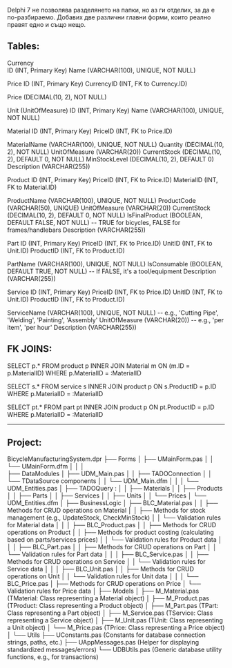 
Delphi 7 не позволява разделянето на папки, но аз ги отделих, за да е по-разбираемо. 
Добавих две различни главни форми, които реално правят едно и също нещо.


## Tables:

Currency  
  ID (INT, Primary Key)
  Name (VARCHAR(100), UNIQUE, NOT NULL)

Price 
 ID (INT, Primary Key)
 CurrencyID  (INT, FK to Currency.ID)
 
 Price (DECIMAL(10, 2), NOT NULL)
 
 
Unit (UnitOfMeasure)
  ID (INT, Primary Key)
  Name (VARCHAR(100), UNIQUE, NOT NULL)


Material 
 ID (INT, Primary Key) 
 PriceID (INT, FK to Price.ID) 

 MaterialName (VARCHAR(100), UNIQUE, NOT NULL)
 Quantity (DECIMAL(10, 2), NOT NULL)
 UnitOfMeasure (VARCHAR(20))
 CurrentStock (DECIMAL(10, 2), DEFAULT 0, NOT NULL)
 MinStockLevel (DECIMAL(10, 2), DEFAULT 0) 
 Description (VARCHAR(255))


Product
 ID (INT, Primary Key)
 PriceID (INT, FK to Price.ID)
 MaterialID (INT, FK to Material.ID)
  
 ProductName (VARCHAR(100), UNIQUE, NOT NULL)
 ProductCode (VARCHAR(50), UNIQUE)
 UnitOfMeasure (VARCHAR(20))
 CurrentStock (DECIMAL(10, 2), DEFAULT 0, NOT NULL)
 IsFinalProduct (BOOLEAN, DEFAULT FALSE, NOT NULL) -- TRUE for bicycles, FALSE for frames/handlebars
 Description (VARCHAR(255))


Part
 ID (INT, Primary Key)
 PriceID (INT, FK to Price.ID)
 UnitID (INT, FK to Unit.ID)
 ProductID (INT, FK to Product.ID)



 PartName (VARCHAR(100), UNIQUE, NOT NULL)
 IsConsumable (BOOLEAN, DEFAULT TRUE, NOT NULL) -- If FALSE, it's a tool/equipment
 Description (VARCHAR(255))


Service
 ID (INT, Primary Key)
 PriceID (INT, FK to Price.ID)
 UnitID (INT, FK to Unit.ID)
 ProductID (INT, FK to Product.ID)


 ServiceName (VARCHAR(100), UNIQUE, NOT NULL) -- e.g., 'Cutting Pipe', 'Welding', 'Painting', 'Assembly'
 UnitOfMeasure (VARCHAR(20)) -- e.g., 'per item', 'per hour'
 Description (VARCHAR(255))





## FK JOINS:
SELECT p.* FROM product p 
INNER JOIN Material m ON (m.ID = p.MaterialID) 
WHERE p.MaterialID = :MaterialID


SELECT s.* FROM service s 
INNER JOIN product p ON s.ProductID = p.ID 
WHERE p.MaterialID = :MaterialID


SELECT pt.* FROM part pt 
INNER JOIN product p ON pt.ProductID = p.ID 
WHERE  p.MaterialID = :MaterialID

---


## Project: 
BicycleManufacturingSystem.dpr
├── Forms
│   ├── UMainForm.pas 
│   │   └── UMainForm.dfm
│   │
│   
├── DataModules
│   ├── UDM_Main.pas 
│   │   ├── TADOConnection 
│   │   └── TDataSource components 
│   │   └── UDM_Main.dfm
│   │
│   └── UDM_Entities.pas 
│       ├── TADOQuery :
│       │   ├── Materials
│       │   ├── Products
│       │   ├── Parts
│       │   ├── Services
│       │   ├── Units
│       │   └── Prices
│       └── UDM_Entities.dfm
│
├── BusinessLogic
│   ├── BLC_Material.pas
│   │   ├── Methods for CRUD operations on Material
│   │   ├── Methods for stock management (e.g., UpdateStock, CheckMinStock)
│   │   └── Validation rules for Material data
│   │
│   ├── BLC_Product.pas 
│   │   ├── Methods for CRUD operations on Product
│   │   ├── Methods for product costing (calculating based on parts/services prices)
│   │   └── Validation rules for Product data
│   │
│   ├── BLC_Part.pas 
│   │   ├── Methods for CRUD operations on Part
│   │   └── Validation rules for Part data
│   │
│   ├── BLC_Service.pas 
│   │   ├── Methods for CRUD operations on Service
│   │   └── Validation rules for Service data
│   │
│   ├── BLC_Unit.pas 
│   │   ├── Methods for CRUD operations on Unit
│   │   └── Validation rules for Unit data
│   │
│   └── BLC_Price.pas
│       ├── Methods for CRUD operations on Price
│       └── Validation rules for Price data
│
├── Models 
│   ├── M_Material.pas (TMaterial: Class representing a Material object)
│   ├── M_Product.pas (TProduct: Class representing a Product object)
│   ├── M_Part.pas (TPart: Class representing a Part object)
│   ├── M_Service.pas (TService: Class representing a Service object)
│   ├── M_Unit.pas (TUnit: Class representing a Unit object)
│   └── M_Price.pas (TPrice: Class representing a Price object)
│
└── Utils
    ├── UConstants.pas (Constants for database connection strings, paths, etc.)
    ├── UAppMessages.pas (Helper for displaying standardized messages/errors)
    └── UDBUtils.pas (Generic database utility functions, e.g., for transactions)
